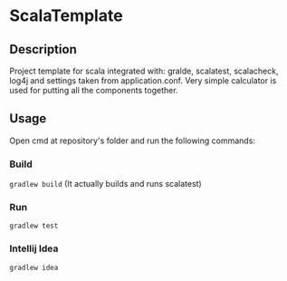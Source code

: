 # ScalaTemplate
## Description
Project template for scala integrated with: gralde, scalatest, scalacheck, log4j and settings taken from application.conf.
Very simple calculator is used for putting all the components together.
## Usage
Open cmd at repository's folder and run the following commands:
### Build
`gradlew build`
(It actually builds and runs scalatest)
### Run
`gradlew test`
### Intellij Idea
`gradlew idea`
